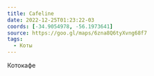 ```yaml
---
title: Cafeline
date: 2022-12-25T01:23:22-03
coords: [-34.9054978, -56.1973641]
source: https://goo.gl/maps/6zna8Q6tyXvng68f7
tags:
  - Коты
---
```


Котокафе
